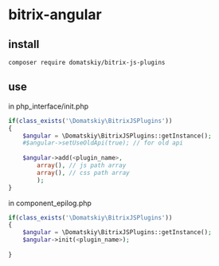 # bitrix-angular

## install 

```
composer require domatskiy/bitrix-js-plugins
```
## use

in php_interface/init.php

```php
if(class_exists('\Domatskiy\BitrixJSPlugins'))
{
    $angular = \Domatskiy\BitrixJSPlugins::getInstance();
    #$angular->setUseOldApi(true); // for old api
    
    $angular->add(<plugin_name>, 
        array(), // js path array 
        array(), // css path array 
        );
}
```

in component_epilog.php 

```php
if(class_exists('\Domatskiy\BitrixJSPlugins'))
{
    $angular = \Domatskiy\BitrixJSPlugins::getInstance();
	$angular->init(<plugin_name>);
	
}
```
